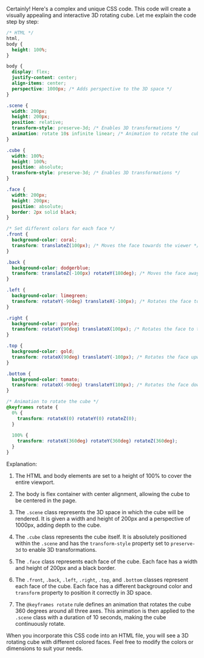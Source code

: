 Certainly! Here's a complex and unique CSS code. This code will create a visually appealing and interactive 3D rotating cube. Let me explain the code step by step:

```css
/* HTML */
html,
body {
  height: 100%;
}

body {
  display: flex;
  justify-content: center;
  align-items: center;
  perspective: 1000px; /* Adds perspective to the 3D space */
}

.scene {
  width: 200px;
  height: 200px;
  position: relative;
  transform-style: preserve-3d; /* Enables 3D transformations */
  animation: rotate 10s infinite linear; /* Animation to rotate the cube */
}

.cube {
  width: 100%;
  height: 100%;
  position: absolute;
  transform-style: preserve-3d; /* Enables 3D transformations */
}

.face {
  width: 200px;
  height: 200px;
  position: absolute;
  border: 2px solid black;
}

/* Set different colors for each face */
.front {
  background-color: coral;
  transform: translateZ(100px); /* Moves the face towards the viewer */
}

.back {
  background-color: dodgerblue;
  transform: translateZ(-100px) rotateY(180deg); /* Moves the face away from the viewer and rotates it 180 degrees */
}

.left {
  background-color: limegreen;
  transform: rotateY(-90deg) translateX(-100px); /* Rotates the face to the left and moves it to the left side of the cube */
}

.right {
  background-color: purple;
  transform: rotateY(90deg) translateX(100px); /* Rotates the face to the right and moves it to the right side of the cube */
}

.top {
  background-color: gold;
  transform: rotateX(90deg) translateY(-100px); /* Rotates the face upwards and moves it to the top of the cube */
}

.bottom {
  background-color: tomato;
  transform: rotateX(-90deg) translateY(100px); /* Rotates the face downwards and moves it to the bottom of the cube */
}

/* Animation to rotate the cube */
@keyframes rotate {
  0% {
    transform: rotateX(0) rotateY(0) rotateZ(0);
  }
  
  100% {
    transform: rotateX(360deg) rotateY(360deg) rotateZ(360deg);
  }
}
```

Explanation:

1. The HTML and body elements are set to a height of 100% to cover the entire viewport.

2. The body is flex container with center alignment, allowing the cube to be centered in the page.

3. The `.scene` class represents the 3D space in which the cube will be rendered. It is given a width and height of 200px and a perspective of 1000px, adding depth to the cube.

4. The `.cube` class represents the cube itself. It is absolutely positioned within the `.scene` and has the `transform-style` property set to `preserve-3d` to enable 3D transformations.

5. The `.face` class represents each face of the cube. Each face has a width and height of 200px and a black border.

6. The `.front`, `.back`, `.left`, `.right`, `.top`, and `.bottom` classes represent each face of the cube. Each face has a different background color and `transform` property to position it correctly in 3D space.

7. The `@keyframes rotate` rule defines an animation that rotates the cube 360 degrees around all three axes. This animation is then applied to the `.scene` class with a duration of 10 seconds, making the cube continuously rotate.

When you incorporate this CSS code into an HTML file, you will see a 3D rotating cube with different colored faces. Feel free to modify the colors or dimensions to suit your needs.